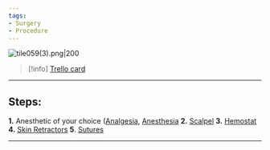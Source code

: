 ```yaml
---
tags:
- Surgery
- Procedure
---
```


![tile059(3).png\|200](/Procedures/Open%20&%20Close%20Surgery%20-%20Attachments/6718845db30472d958dd7bd6.png)

> [!info] [Trello card](https://trello.com/c/7QSR3wTZ/70-open-close-surgery)

---

## Steps:

**1.** Anesthetic of your choice ([Analgesia](../Torso/Analgesia.md), [Anesthesia](../Torso/Anesthesia.md)
**2.** [Scalpel](../Items/Scalpel.md)
**3.** [Hemostat](../Items/Hemostat.md)
**4.** [Skin Retractors](../Items/Skin%20Retractors.md)
**5**. [Sutures](../Items/Sutures.md)

---

